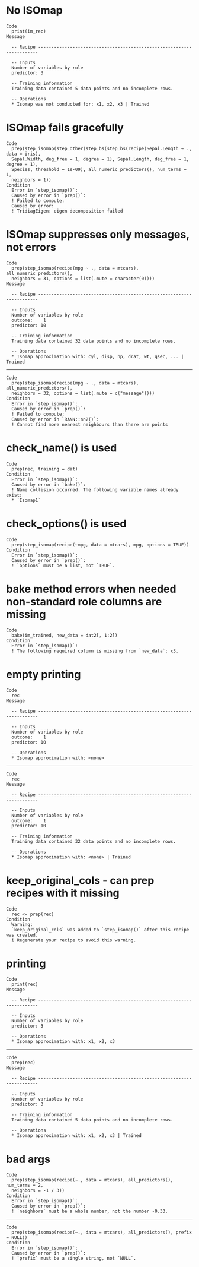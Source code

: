 # No ISOmap

    Code
      print(im_rec)
    Message
      
      -- Recipe ----------------------------------------------------------------------
      
      -- Inputs 
      Number of variables by role
      predictor: 3
      
      -- Training information 
      Training data contained 5 data points and no incomplete rows.
      
      -- Operations 
      * Isomap was not conducted for: x1, x2, x3 | Trained

# ISOmap fails gracefully

    Code
      prep(step_isomap(step_other(step_bs(step_bs(recipe(Sepal.Length ~ ., data = iris),
      Sepal.Width, deg_free = 1, degree = 1), Sepal.Length, deg_free = 1, degree = 1),
      Species, threshold = 1e-09), all_numeric_predictors(), num_terms = 1,
      neighbors = 1))
    Condition
      Error in `step_isomap()`:
      Caused by error in `prep()`:
      ! Failed to compute:
      Caused by error:
      ! TridiagEigen: eigen decomposition failed

# ISOmap suppresses only messages, not errors

    Code
      prep(step_isomap(recipe(mpg ~ ., data = mtcars), all_numeric_predictors(),
      neighbors = 31, options = list(.mute = character(0))))
    Message
      
      -- Recipe ----------------------------------------------------------------------
      
      -- Inputs 
      Number of variables by role
      outcome:    1
      predictor: 10
      
      -- Training information 
      Training data contained 32 data points and no incomplete rows.
      
      -- Operations 
      * Isomap approximation with: cyl, disp, hp, drat, wt, qsec, ... | Trained

---

    Code
      prep(step_isomap(recipe(mpg ~ ., data = mtcars), all_numeric_predictors(),
      neighbors = 32, options = list(.mute = c("message"))))
    Condition
      Error in `step_isomap()`:
      Caused by error in `prep()`:
      ! Failed to compute:
      Caused by error in `RANN::nn2()`:
      ! Cannot find more nearest neighbours than there are points

# check_name() is used

    Code
      prep(rec, training = dat)
    Condition
      Error in `step_isomap()`:
      Caused by error in `bake()`:
      ! Name collision occurred. The following variable names already exist:
      * `Isomap1`

# check_options() is used

    Code
      prep(step_isomap(recipe(~mpg, data = mtcars), mpg, options = TRUE))
    Condition
      Error in `step_isomap()`:
      Caused by error in `prep()`:
      ! `options` must be a list, not `TRUE`.

# bake method errors when needed non-standard role columns are missing

    Code
      bake(im_trained, new_data = dat2[, 1:2])
    Condition
      Error in `step_isomap()`:
      ! The following required column is missing from `new_data`: x3.

# empty printing

    Code
      rec
    Message
      
      -- Recipe ----------------------------------------------------------------------
      
      -- Inputs 
      Number of variables by role
      outcome:    1
      predictor: 10
      
      -- Operations 
      * Isomap approximation with: <none>

---

    Code
      rec
    Message
      
      -- Recipe ----------------------------------------------------------------------
      
      -- Inputs 
      Number of variables by role
      outcome:    1
      predictor: 10
      
      -- Training information 
      Training data contained 32 data points and no incomplete rows.
      
      -- Operations 
      * Isomap approximation with: <none> | Trained

# keep_original_cols - can prep recipes with it missing

    Code
      rec <- prep(rec)
    Condition
      Warning:
      `keep_original_cols` was added to `step_isomap()` after this recipe was created.
      i Regenerate your recipe to avoid this warning.

# printing

    Code
      print(rec)
    Message
      
      -- Recipe ----------------------------------------------------------------------
      
      -- Inputs 
      Number of variables by role
      predictor: 3
      
      -- Operations 
      * Isomap approximation with: x1, x2, x3

---

    Code
      prep(rec)
    Message
      
      -- Recipe ----------------------------------------------------------------------
      
      -- Inputs 
      Number of variables by role
      predictor: 3
      
      -- Training information 
      Training data contained 5 data points and no incomplete rows.
      
      -- Operations 
      * Isomap approximation with: x1, x2, x3 | Trained

# bad args

    Code
      prep(step_isomap(recipe(~., data = mtcars), all_predictors(), num_terms = 2,
      neighbors = -1 / 3))
    Condition
      Error in `step_isomap()`:
      Caused by error in `prep()`:
      ! `neighbors` must be a whole number, not the number -0.33.

---

    Code
      prep(step_isomap(recipe(~., data = mtcars), all_predictors(), prefix = NULL))
    Condition
      Error in `step_isomap()`:
      Caused by error in `prep()`:
      ! `prefix` must be a single string, not `NULL`.

